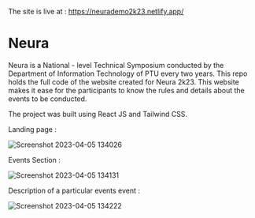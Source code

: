 The site is live at : https://neurademo2k23.netlify.app/

# Neura

  Neura is a National - level Technical Symposium conducted by the Department of Information Technology of PTU every two years. This repo holds the full code of the website created for Neura 2k23. This website makes it ease for the participants to know the rules and details about the events to be conducted.

The project was built using React JS and Tailwind CSS.


Landing page :

![Screenshot 2023-04-05 134026](https://user-images.githubusercontent.com/119684255/230022646-da006c94-a69b-4167-97fa-aeed0161d51e.png)

Events Section :

![Screenshot 2023-04-05 134131](https://user-images.githubusercontent.com/119684255/230022750-361d4628-8b1a-4677-9521-a24d282924df.png)

Description of a particular events event :

![Screenshot 2023-04-05 134222](https://user-images.githubusercontent.com/119684255/230023771-dc93a033-48e0-488c-acf3-b21c614a79ce.png)
